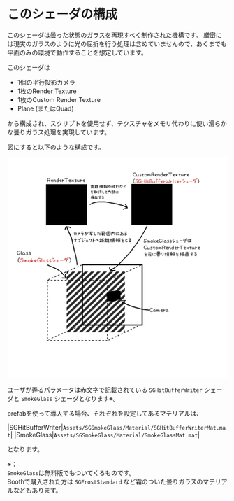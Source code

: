 ﻿# このシェーダの構成

このシェーダは曇った状態のガラスを再現すべく制作された機構です。
厳密には現実のガラスのように光の屈折を行う処理は含めていませんので、あくまでも平面のみの環境で動作することを想定しています。

このシェーダは

* 1個の平行投影カメラ
* 1枚のRender Texture
* 1枚のCustom Render Texture
* Plane (またはQuad)

から構成され、スクリプトを使用せず、テクスチャをメモリ代わりに使い滑らかな曇りガラス処理を実現しています。

図にすると以下のような構成です。

![sg_detail.png](images/sg_detail.png)

ユーザが弄るパラメータは赤文字で記載されている `SGHitBufferWriter` シェーダと `SmokeGlass` シェーダとなります※。

prefabを使って導入する場合、それぞれを設定してあるマテリアルは、

|SGHitBufferWriter|`Assets/SGSmokeGlass/Material/SGHitBufferWriterMat.mat`|
|SmokeGlass|`Assets/SGSmokeGlass/Material/SmokeGlassMat.mat`|

となります。

※：<br>
`SmokeGlass`は無料版でもついてくるものです。<br>
Boothで購入された方は `SGFrostStandard` など霜のついた曇りガラスのマテリアルなどもあります。